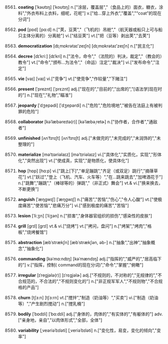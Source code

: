 8561. **coating**
[ˈkəʊtɪŋ]  [ˈkoʊtɪŋ]
n.["涂层，覆盖层","（食品上的）面衣，糖衣，涂料","外衣布料上衣料，细呢，花呢"]  v.["给…穿上外衣","覆盖","“coat”的现在分词"]  

8562. **pod**
[pɒd]  [pɑ:d]
n.["荚，豆荚","（飞机的）吊舱","（航天器或船只上可与船只主体分离的）分离舱"]  vi.["结豆荚"]  vt.["把（豆等）剥出荚","去荚"]  

8563. **democratization**
[dɪˌmɒkrətaɪ'zeɪʃn]  [dɪˌmɒkrətaɪ'zeɪʃn]
n.["民主化"]  

8564. **decree**
[dɪˈkri:]  [dɪˈkri]
n.["法令，命令","（法院的）判决，裁定","（教会的）教令"]  vt.["命令","颁布…为法令","（命运）注定","裁决"]  vi.["发布命令","注定"]  

8565. **vie**
[vaɪ]  [vaɪ]
vi.["竞争"]  vt.["使竞争","作较量","下赌注"]  

8566. **present**
[ˈpreznt]  [ˈprɛznt]
adj.["现在的","目前的","出席的","[语法学]现在时的"]  n.["现在","礼物","瞄准"]  

8567. **jeopardy**
[ˈdʒepədi]  [ˈdʒepərdi]
n.["危险","危险境地","被告在法庭上有被判罪的危险"]  

8568. **collaborator**
[kəˈlæbəreɪtə(r)]  [kəˈlæbəˌretɚ]
n.["协作者，合作者","通敌者"]  

8569. **unfinished**
[ʌnˈfɪnɪʃt]  [ʌnˈfɪnɪʃt]
adj.["未做完的","未完成的","未润饰的","未整理的"]  

8570. **materialize**
[məˈtɪəriəlaɪz]  [məˈtɪriəlaɪz]
vi.["具体化","实质化，实现","形体化","突然出现"]  vt.["使成真，实现","是物质化，使具体化"]  

8571. **hop**
[hɒp]  [hɑ:p]
vi.["跳上[下]","单足蹦跳","齐足（或双足）跳行","摘葎草花"]  vt.["跃过","登上（飞机、汽车、火车等）","在…跳来跳去","加啤酒花于"]  n.["跳舞","蹦跳","（棒球等的）弹跳","（非正式）舞会"]  vt.& vi.["换来换去，不断更换"]  

8572. **anguish**
[ˈæŋgwɪʃ]  [ˈæŋɡwɪʃ]
n.["痛苦","苦恼","伤心","令人心酸"]  vt.["使极度痛苦","使苦恼","悲痛万分"]  vi.["感到极度的痛苦","苦恼"]  

8573. **lesion**
[ˈli:ʒn]  [ˈliʒən]
n.["损害","身体器官组织的损伤","感染性的皮肤"]  

8574. **grill**
[grɪl]  [ɡrɪl]
vt.& vi.["烧烤"]  vt.["拷问，盘问"]  n.["烤架","烤肉","格板","烧烤餐馆"]  

8575. **abstraction**
[æbˈstrækʃn]  [æbˈstrækʃən, əb-]
n.["抽象","出神","抽象概念","抽象化"]  

8576. **commanding**
[kəˈmɑ:ndɪŋ]  [kəˈmændɪŋ]
adj.["指挥的","威严的","居高临下的"]  v.["指挥，控制( command的现在分词)","命令","掌握","俯瞰"]  

8577. **irregular**
[ɪˈregjələ(r)]  [ɪˈrɛɡjəlɚ]
adj.["不规则的，不对称的","无规律的","不合规范的，不合法的","不规则变化的"]  n.["非正规军军人","不规则物","不合规格的产品"]  

8578. **churn**
[tʃɜ:n]  [tʃɜ:rn]
vt.["搅拌","制造（奶油等）","买卖"]  vi.["制造（奶油等）","产生剧烈搅动"]  n.["搅乳桶"]  

8579. **bodily**
[ˈbɒdɪli]  [ˈbɑ:dɪli]
adj.["身体的，肉体的","有实体的","有躯体的"]  adv.["亲身地，亲自","以肉体形式","全部，全体"]  

8580. **variability**
[ˌveəriəˈbɪləti]  [ˌveriəˈbɪləti]
n.["变化性，易变，变化的倾向","变率"]  

